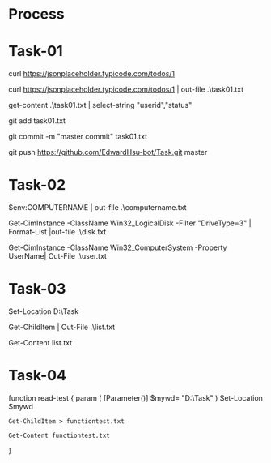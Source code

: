 # Process
# Task-01
curl https://jsonplaceholder.typicode.com/todos/1

curl https://jsonplaceholder.typicode.com/todos/1 | out-file .\task01.txt

get-content .\task01.txt | select-string "userid","status"

git add task01.txt

git commit -m "master commit" task01.txt

git push https://github.com/EdwardHsu-bot/Task.git master

# Task-02
$env:COMPUTERNAME | out-file .\computername.txt

Get-CimInstance -ClassName Win32_LogicalDisk -Filter "DriveType=3" | Format-List |out-file .\disk.txt

Get-CimInstance -ClassName Win32_ComputerSystem -Property UserName| Out-File .\user.txt

# Task-03
Set-Location D:\Task

Get-ChildItem | Out-File .\list.txt

Get-Content list.txt

# Task-04
function read-test {
    param (
        [Parameter()]
        $mywd= "D:\Task"
    )
    Set-Location $mywd

    Get-ChildItem > functiontest.txt

    Get-Content functiontest.txt

}